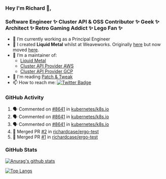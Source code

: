 ### Hey I'm Richard 👋, 

<h3 align="left">Software Engineer ✨ Cluster API & OSS Contributor ✨ Geek ✨ Architect ✨ Retro Gaming Addict ✨ Lego Fan ✨</h3>

- 🔭 I’m currently working as a Principal Engineer
- 📯 I created **Liquid Metal** whilst at Weaveworks. Originally [here](https://github.com/weaveworks-liquidmetal) but now moved [here](https://github.com/liquidmetal-dev).
- 👯 I’m a maintainer of:
  -  [Liquid Metal](https://github.com/liquidmetal-dev)
  -  [Cluster API Provider AWS](https://github.com/kubernetes-sigs/cluster-api-provider-aws)
  -  [Cluster API Provider GCP](https://github.com/kubernetes-sigs/cluster-api-provider-gcp)
- 💬 I'm reading [Patch & Tweak](https://bjooks.com/products/patch-tweak-exploring-modular-synthesis)
- 📫 How to reach me: [![Twitter Badge](https://img.shields.io/badge/-@fruit_case-00acee?style=flat&logo=Twitter&logoColor=white)](https://twitter.com/intent/follow?screen_name=fruit_case "Follow on Twitter")

### GitHub Activity 

<!--START_SECTION:activity-->
1. 🗣 Commented on [#8641](https://github.com/kubernetes/k8s.io/pull/8641#issuecomment-3398876972) in [kubernetes/k8s.io](https://github.com/kubernetes/k8s.io)
2. 🗣 Commented on [#8641](https://github.com/kubernetes/k8s.io/pull/8641#issuecomment-3398876251) in [kubernetes/k8s.io](https://github.com/kubernetes/k8s.io)
3. 🗣 Commented on [#8641](https://github.com/kubernetes/k8s.io/pull/8641#issuecomment-3398874720) in [kubernetes/k8s.io](https://github.com/kubernetes/k8s.io)
4. 🎉 Merged PR [#2](https://github.com/richardcase/ergo-test/pull/2) in [richardcase/ergo-test](https://github.com/richardcase/ergo-test)
5. 🎉 Merged PR [#1](https://github.com/richardcase/ergo-test/pull/1) in [richardcase/ergo-test](https://github.com/richardcase/ergo-test)
<!--END_SECTION:activity-->

### GitHub Stats

[![Anurag's github stats](https://github-readme-stats.vercel.app/api?username=richardcase&count_private=true&show_icons=true)](https://github.com/anuraghazra/github-readme-stats)

[![Top Langs](https://github-readme-stats.vercel.app/api/top-langs/?username=richardcase&hide=html&layout=compact)](https://github.com/anuraghazra/github-readme-stats)
